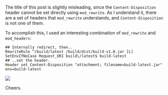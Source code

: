 The title of this post is slightly misleading, since the `Content-Disposition` header cannot be set directly using `mod_rewrite`.  As I understand it, there are a set of headers that `mod_rewrite` understands, and `Content-Disposition` is not one of them.

To accomplish this, I used an interesting combination of `mod_rewrite` and `mod_headers`:

```
## Internally redirect, then..
RewriteRule ^/build/latest /build/dist/build-v1.0.jar [L]
SetEnvIfNoCase Request_URI build\/latest$ build-latest
## ..set the header.
Header set Content-Disposition "attachment; filename=build-latest.jar" env=build-latest
```

<img src="static/entries/apache-setting-the-content-disposition-header-with-mod-rewrite/httpfox-snapshot-cappuccino-kolich.jpg">

Cheers.